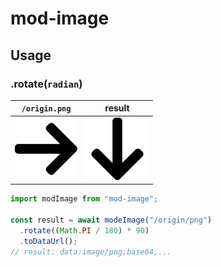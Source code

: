 # mod-image

## Usage

### .rotate(`radian`)

| `/origin.png`                                            | result                                                                                    |
| -------------------------------------------------------- | ----------------------------------------------------------------------------------------- |
| <img src="./tests/__fixtures__/right-arrow-100-100.png"> | <img src="./tests/__image_snapshots__/rotate-test-ts-rotate-90-deg-100-x-100-1-snap.png"> |

```js
import modImage from "mod-image";

const result = await modeImage("/origin/png")
  .rotate((Math.PI / 180) * 90)
  .toDataUrl();
// result: data:image/png;base64,...
```

